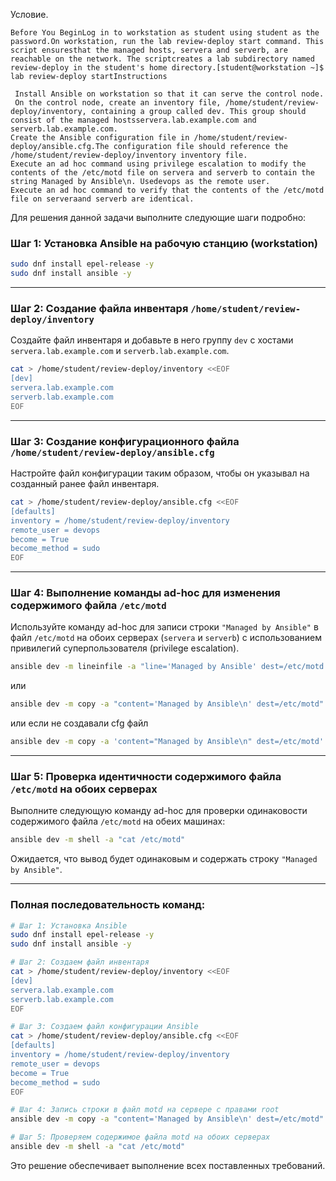 Условие.
```
Before You BeginLog in to workstation as student using student as the password.On workstation, run the lab review-deploy start command. This script ensuresthat the managed hosts, servera and serverb, are reachable on the network. The scriptcreates a lab subdirectory named review-deploy in the student's home directory.[student@workstation ~]$ lab review-deploy startInstructions

 Install Ansible on workstation so that it can serve the control node.
 On the control node, create an inventory file, /home/student/review-deploy/inventory, containing a group called dev. This group should consist of the managed hostsservera.lab.example.com and serverb.lab.example.com.
Create the Ansible configuration file in /home/student/review-deploy/ansible.cfg.The configuration file should reference the /home/student/review-deploy/inventory inventory file.
Execute an ad hoc command using privilege escalation to modify the contents of the /etc/motd file on servera and serverb to contain the string Managed by Ansible\n. Usedevops as the remote user.
Execute an ad hoc command to verify that the contents of the /etc/motd file on serveraand serverb are identical.
```


Для решения данной задачи выполните следующие шаги подробно:

### Шаг 1: Установка Ansible на рабочую станцию (workstation)

```bash
sudo dnf install epel-release -y
sudo dnf install ansible -y
```

---

### Шаг 2: Создание файла инвентаря `/home/student/review-deploy/inventory`

Создайте файл инвентаря и добавьте в него группу `dev` с хостами `servera.lab.example.com` и `serverb.lab.example.com`.

```bash
cat > /home/student/review-deploy/inventory <<EOF
[dev]
servera.lab.example.com
serverb.lab.example.com
EOF
```

---

### Шаг 3: Создание конфигурационного файла `/home/student/review-deploy/ansible.cfg`

Настройте файл конфигурации таким образом, чтобы он указывал на созданный ранее файл инвентаря.

```bash
cat > /home/student/review-deploy/ansible.cfg <<EOF
[defaults]
inventory = /home/student/review-deploy/inventory
remote_user = devops
become = True
become_method = sudo
EOF
```

---

### Шаг 4: Выполнение команды ad-hoc для изменения содержимого файла `/etc/motd`

Используйте команду ad-hoc для записи строки `"Managed by Ansible"` в файл `/etc/motd` на обоих серверах (`servera` и `serverb`) с использованием привилегий суперпользователя (privilege escalation).

```bash
ansible dev -m lineinfile -a "line='Managed by Ansible' dest=/etc/motd state=present"
```
или
```bash
ansible dev -m copy -a "content='Managed by Ansible\n' dest=/etc/motd"
```
или если не создавали cfg файл
```bash
ansible dev -m copy -a 'content="Managed by Ansible\n" dest=/etc/motd' -b -u devops
```
---

### Шаг 5: Проверка идентичности содержимого файла `/etc/motd` на обоих серверах

Выполните следующую команду ad-hoc для проверки одинаковости содержимого файла `/etc/motd` на обеих машинах:
```bash
ansible dev -m shell -a "cat /etc/motd"
```
Ожидается, что вывод будет одинаковым и содержать строку `"Managed by Ansible"`.

---

### Полная последовательность команд:

```bash
# Шаг 1: Установка Ansible
sudo dnf install epel-release -y
sudo dnf install ansible -y

# Шаг 2: Создаем файл инвентаря
cat > /home/student/review-deploy/inventory <<EOF
[dev]
servera.lab.example.com
serverb.lab.example.com
EOF

# Шаг 3: Создаем файл конфигурации Ansible
cat > /home/student/review-deploy/ansible.cfg <<EOF
[defaults]
inventory = /home/student/review-deploy/inventory
remote_user = devops
become = True
become_method = sudo
EOF

# Шаг 4: Запись строки в файл motd на сервере с правами root
ansible dev -m copy -a "content='Managed by Ansible\n' dest=/etc/motd"

# Шаг 5: Проверяем содержимое файла motd на обоих серверах
ansible dev -m shell -a "cat /etc/motd"
```

Это решение обеспечивает выполнение всех поставленных требований.
